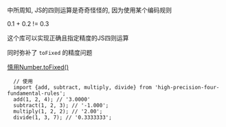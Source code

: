 

中所周知, JS的四则运算是奇奇怪怪的, 因为使用某个编码规则

0.1 + 0.2 != 0.3

这个库可以实现正确且指定精度的JS四则运算

同时弥补了 `toFixed` 的精度问题 

[慎用Number.toFixed()](https://github.com/ljianshu/Blog/issues/95)


```JS
  // 使用
  import {add, subtract, multiply, divide} from 'high-precision-four-fundamental-rules';
  add(1, 2, 4); // '3.0000'
  subtract(1, 2, 3); // '-1.000';
  multiply(1, 2, 2); // '2.00';
  divide(1, 3, 7); // '0.3333333';
```